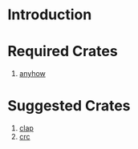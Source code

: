 # Introduction

# Required Crates
1. [anyhow](https://github.com/dtolnay/anyhow)

# Suggested Crates
1. [clap](https://github.com/clap-rs/clap)
2. [crc](https://github.com/mrhooray/crc-rs)

